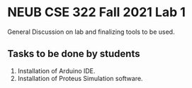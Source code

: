 # NEUB CSE 322 Fall 2021 Lab 1

General Discussion on lab and finalizing tools to be used.

## Tasks to be done by students
1. Installation of Arduino IDE.
2. Installation of Proteus Simulation software.
